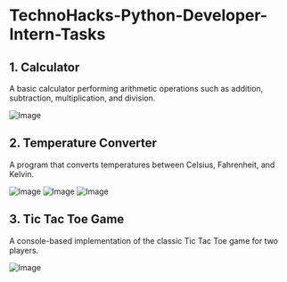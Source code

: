 # TechnoHacks-Python-Developer-Intern-Tasks
## 1. Calculator
A basic calculator performing arithmetic operations such as addition, subtraction, multiplication, and division.​

![Image](https://github.com/user-attachments/assets/b77ddeb8-c0b7-466b-b1d1-f75f33b14cdd)

## 2. Temperature Converter
A program that converts temperatures between Celsius, Fahrenheit, and Kelvin.​

![Image](https://github.com/user-attachments/assets/ebb1d619-55d8-4ce1-8641-776ffb681dcd)
![Image](https://github.com/user-attachments/assets/b6d8fc94-a2fd-4999-b20e-d996c3680a3d)
![Image](https://github.com/user-attachments/assets/b0426c18-dcd7-4f99-b381-359cf85caf08)

## 3. Tic Tac Toe Game
A console-based implementation of the classic Tic Tac Toe game for two players.​

![Image](https://github.com/user-attachments/assets/aa3f2e21-00ff-4a7d-8a42-4037471fda82)
